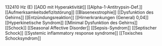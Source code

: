 132410 Hz (E)
[[ADD mit Hyperaktivität]]
[[Alpha-1-Antitrypsin-Def.]]
[[Aufmerksamkeitsdefizitstörung]]
[[Blasenexstrophie]]
[[Dysfunktion des Gehirns]]
[[Entzündungsreaktion]]
[[Hirnerkrankungen (General) 0,04]]
[[Hyperkinetische Syndrom]]
[[Minimal Dysfunktion des Gehirns]]
[[Schock]]
[[Seasonal Affective Disorder]]
[[Sepsis-Syndrom]]
[[Septischer Schock]]
[[Systemic inflammatory response syndrome]]
[[Toxisches Schocksyndrom]]